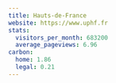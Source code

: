 ```yaml
---
title: Hauts-de-France
website: https://www.uphf.fr
stats:
  visitors_per_month: 683200
  average_pageviews: 6.96
carbon:
  home: 1.86
  legal: 0.21
---
```

